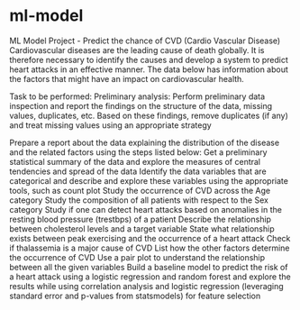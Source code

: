 # ml-model
ML Model Project - Predict the chance of CVD (Cardio Vascular Disease)
Cardiovascular diseases are the leading cause of death globally. It is therefore necessary to identify the causes and develop a system to predict heart attacks in an effective manner. The data below has information about the factors that might have an impact on cardiovascular health. 

Task to be performed:
Preliminary analysis:
Perform preliminary data inspection and report the findings on the structure of the data, missing values, duplicates, etc.
Based on these findings, remove duplicates (if any) and treat missing values using an appropriate strategy

Prepare a report about the data explaining the distribution of the disease and the related factors using the steps listed below:
Get a preliminary statistical summary of the data and explore the measures of central tendencies and spread of the data
Identify the data variables that are categorical and describe and explore these variables using the appropriate tools, such as count plot 
Study the occurrence of CVD across the Age category
Study the composition of all patients with respect to the Sex category
Study if one can detect heart attacks based on anomalies in the resting blood pressure (trestbps) of a patient
Describe the relationship between cholesterol levels and a target variable
State what relationship exists between peak exercising and the occurrence of a heart attack
Check if thalassemia is a major cause of CVD
List how the other factors determine the occurrence of CVD
Use a pair plot to understand the relationship between all the given variables
Build a baseline model to predict the risk of a heart attack using a logistic regression and random forest and explore the results while using correlation analysis and logistic regression (leveraging standard error and p-values from statsmodels) for feature selection
